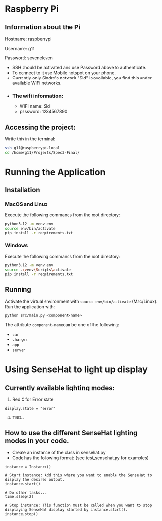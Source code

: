 # Raspberry Pi
## Information about the Pi
Hostname: raspberrypi

Username: g11

Password: seveneleven

- SSH should be activated and use Password above to authenticate.
- To connect to it use Mobile hotspot on your phone.
- Currently only Sindre's network "Sid" is available, you find this under available WiFi networks.
- ### The wifi information:
  * WIFI name: Sid
  * password: 1234567890
## Accessing the project:
Write this in the terminal:
```bash
ssh g11@raspberrypi.local
cd /home/g11/Projects/Spec3-Final/
```
  


# Running the Application
## Installation
### MacOS and Linux
Execute the following commands from the root directory:
```bash
python3.12 -m venv env
source env/bin/activate
pip install -r requirements.txt
```
### Windows
Execute the following commands from the root directory:
```bash
python3.12 -m venv env
source .\venv\Scripts\activate
pip install -r requirements.txt
```

## Running
Activate the virtual environment with `source env/bin/activate` (Mac/Linux).
Run the application with:
```
python src/main.py <component-name>
```

The attribute `component-name`can be one of the following:
* `car`
* `charger`
* `app`
* `server`

# Using SenseHat to light up display
## Currently available lighting modes:
1) Red X for Error state
```
display.state = "error"
```
4) TBD...
## How to use the different SenseHat lighting modes in your code.
* Create an instance of the class in sensehat.py
* Code has the following format: (see test_sensehat.py for examples)
```
instance = Instance()

# Start instance: Add this where you want to enable the SenseHat to display the desired output.
instance.start()

# Do other tasks...
time.sleep(2)

# Stop instance: This function must be called when you want to stop displaying SenseHat display started by instance.start().
instance.stop()

```
